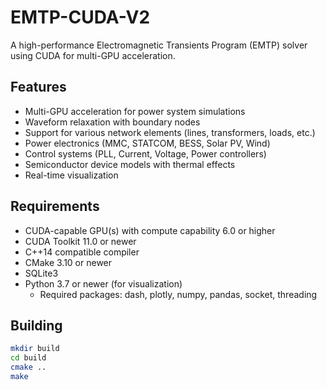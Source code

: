 # EMTP-CUDA-V2

A high-performance Electromagnetic Transients Program (EMTP) solver using CUDA for multi-GPU acceleration.

## Features

- Multi-GPU acceleration for power system simulations
- Waveform relaxation with boundary nodes
- Support for various network elements (lines, transformers, loads, etc.)
- Power electronics (MMC, STATCOM, BESS, Solar PV, Wind)
- Control systems (PLL, Current, Voltage, Power controllers)
- Semiconductor device models with thermal effects
- Real-time visualization

## Requirements

- CUDA-capable GPU(s) with compute capability 6.0 or higher
- CUDA Toolkit 11.0 or newer
- C++14 compatible compiler
- CMake 3.10 or newer
- SQLite3
- Python 3.7 or newer (for visualization)
  - Required packages: dash, plotly, numpy, pandas, socket, threading

## Building

```bash
mkdir build
cd build
cmake ..
make